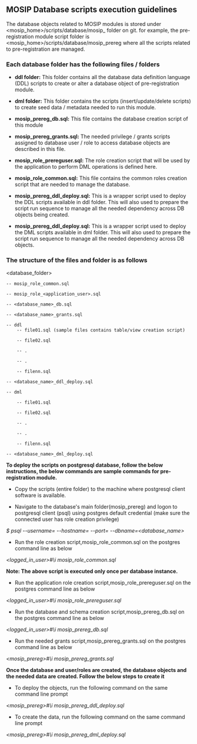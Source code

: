 ## MOSIP Database scripts execution guidelines 

The database objects related to MOSIP modules is stored under <mosip_home>/scripts/database/mosip_<module abbreviation> folder on git. for example, the pre-registration module script folder is <mosip_home>/scripts/database/mosip_prereg where all the scripts related to pre-registration are managed. 

### Each database folder has the following files / folders

* **ddl folder:** This folder contains all the database data definition language (DDL) scripts to create or alter a database object of pre-registration module.

* **dml folder:** This folder contains the scripts (insert/update/delete scripts) to create seed data / metadata needed to run this module.

* **mosip_prereg_db.sql:** This file contains the database creation script of this module

* **mosip_prereg_grants.sql:** The needed privilege / grants scripts assigned to database user / role to access database objects are described in this file.

* **mosip_role_prereguser.sql:** The role creation script that will be used by the application to perform DML operations is defined here.

* **mosip_role_common.sql:** This file contains the common roles creation script that are needed to manage the database.

* **mosip_prereg_ddl_deploy.sql:** This is a wrapper script used to deploy the DDL scripts available in ddl folder. This will also used to prepare the script run sequence to manage all the needed dependency across DB objects being created.

* **mosip_prereg_ddl_deploy.sql:** This is a wrapper script used to deploy the DML scripts available in dml folder. This will also used to prepare the script run sequence to manage all the needed dependency across DB objects.

### The structure of the files and folder is as follows

<database_folder>

	-- mosip_role_common.sql
	
	-- mosip_role_<application_user>.sql
	
	-- <database_name>_db.sql
	
	-- <database_name>_grants.sql
	
    -- ddl
		-- file01.sql (sample files contains table/view creation script)
		
		-- file02.sql
		
		-- .
		
		-- .
		
		-- filenn.sql
		
	-- <database_name>_ddl_deploy.sql
	
    -- dml
    
		-- file01.sql
		
		-- file02.sql
		
		-- .
		
		-- .
		
		-- filenn.sql
		
	-- <database_name>_dml_deploy.sql


**To deploy the scripts on postgresql database, follow the below instructions, the below commands are sample commands for pre-registration module.**

* Copy the scripts (entire folder) to the machine where postgresql client software is available.

* Navigate to the database's main folder(mosip_prereg) and logon to postgresql client (psql) using postgres default credential (make sure the connected user has role creation privilege)

<em> $ psql --username=<username> --hostname=<hostname> --port=<port> --dbname=<database_name></em>

* Run the role creation script,mosip_role_common.sql on the postgres command line as below

<em><logged_in_user>#\i mosip_role_common.sql</em>

**Note: The above script is executed only once per database instance.**

* Run the application role creation script,mosip_role_prereguser.sql on the postgres command line as below

<em> <logged_in_user>#\i mosip_role_prereguser.sql</em>

* Run the database and schema creation script,mosip_prereg_db.sql on the postgres command line as below

<em> <logged_in_user>#\i mosip_prereg_db.sql</em>

* Run the needed grants script,mosip_prereg_grants.sql on the postgres command line as below

<em> <mosip_prereg>#\i mosip_prereg_grants.sql</em>

**Once the database and user/roles are created, the database objects and the needed data are created. Follow the below steps to create it**

* To deploy the objects, run the following command on the same command line prompt

<em> <mosip_prereg>#\i mosip_prereg_ddl_deploy.sql</em>

* To create the data, run the following command on the same command line prompt

<em> <mosip_prereg>#\i mosip_prereg_dml_deploy.sql</em>
